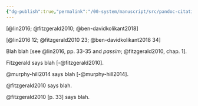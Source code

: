 ```yaml
---
{"dg-publish":true,"permalink":"/00-system/manuscript/src/pandoc-citation-examples/","created":"2024-09-06","updated":"2024-09-13"}
---
```



[@lin2016; @fitzgerald2010; @ben-davidkolikant2018]

[@lin2016 12; @fitzgerald2010 23; @ben-davidkolikant2018 34]

Blah blah [see @lin2016, pp. 33-35 and *passim*; @fitzgerald2010, chap. 1].

Fitzgerald says blah [-@fitzgerald2010].

@murphy-hill2014 says blah [-@murphy-hill2014].

@fitzgerald2010 says blah.

@fitzgerald2010 [p. 33] says blah.
